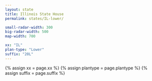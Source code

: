 ```yaml
---
layout: state
title: Illinois State House
permalink: states/IL-lower/

small-radar-width: 300
big-radar-width: 500
map-width: 700

xx: "IL"
plan-type: "Lower"
suffix: "20L"
---
```

 
{% assign xx = page.xx %}
{% assign plantype = page.plantype %}
{% assign suffix = page.suffix %}